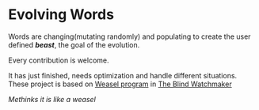 # Evolving Words

Words are changing(mutating randomly) and populating to create the user defined ___beast___, the goal of the evolution.

Every contribution is welcome. 

It has just finished, needs optimization and handle different situations.
These project is based on [Weasel program](https://en.wikipedia.org/wiki/Weasel_program) in [The Blind Watchmaker](https://en.wikipedia.org/wiki/The_Blind_Watchmaker)

_Methinks it is like a weasel_ 
